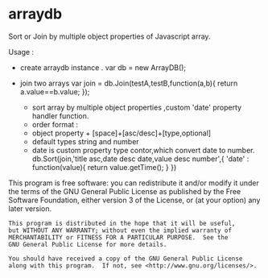 # arraydb
Sort or Join by multiple object properties of Javascript array.

Usage :
  * create arraydb instance .
  var db = new ArrayDB();
  
  * join two arrays
  var join = db.Join(testA,testB,function(a,b){
			return a.value==b.value;
	});
	
	* sort array by multiple object properties ,custom 'date' property handler function.
	* order format :
	* object property + [space]+[asc/desc]+[type,optional]
	* default types string and number
	* date is custom property type contor,which convert date to number.
	db.Sort(join,'title asc,date desc date,value desc number',{
			'date' : function(value){
				return value.getTime();
			}
	})
  
This program is free software: you can redistribute it and/or modify
    it under the terms of the GNU General Public License as published by
    the Free Software Foundation, either version 3 of the License, or
    (at your option) any later version.

    This program is distributed in the hope that it will be useful,
    but WITHOUT ANY WARRANTY; without even the implied warranty of
    MERCHANTABILITY or FITNESS FOR A PARTICULAR PURPOSE.  See the
    GNU General Public License for more details.

    You should have received a copy of the GNU General Public License
    along with this program.  If not, see <http://www.gnu.org/licenses/>.
